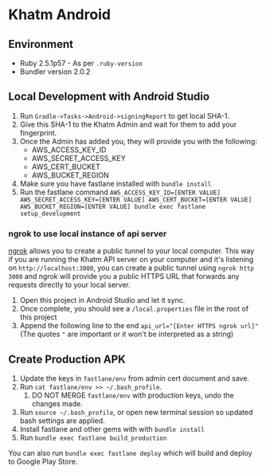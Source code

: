 # Khatm Android

## Environment
- Ruby 2.5.1p57 - As per `.ruby-version`
- Bundler version 2.0.2

## Local Development with Android Studio

1. Run `Gradle->Tasks->Android->signingReport` to get local SHA-1.
1. Give this SHA-1 to the Khatm Admin and wait for them to add your fingerprint.
1. Once the Admin has added you, they will provide you with the following:
    - AWS_ACCESS_KEY_ID
    - AWS_SECRET_ACCESS_KEY
    - AWS_CERT_BUCKET
    - AWS_BUCKET_REGION
1. Make sure you have fastlane installed with `bundle install`
1. Run the fastlane command `AWS_ACCESS_KEY_ID=[ENTER VALUE] AWS_SECRET_ACCESS_KEY=[ENTER VALUE] AWS_CERT_BUCKET=[ENTER VALUE] AWS_BUCKET_REGION=[ENTER VALUE] bundle exec fastlane setup_development`

### ngrok to use local instance of api server
[ngrok](https://ngrok.com/) allows you to create a public tunnel to your local computer. This way if you are running the Khatm API server on your computer and it's listening on `http://localhost:3000`, you can create a public tunnel using `ngrok http 3000` and ngrok will provide you a public HTTPS URL that forwards any requests directly to your local server.

1. Open this project in Android Studio and let it sync.
1. Once complete, you should see a `/local.properties` file in the root of this project
1. Append the following line to the end `api_url="[Enter HTTPS ngrok url]"` (The quotes `"` are important or it won't be interpreted as a string)

## Create Production APK

1. Update the keys in `fastlane/env` from admin cert document and save.
1. Run `cat fastlane/env >> ~/.bash_profile`.
    1. DO NOT MERGE `fastlane/env` with production keys, undo the changes made.
1. Run `source ~/.bash_profile`, or open new terminal session so updated bash settings are applied.
1. Install fastlane and other gems with with `bundle install`
1. Run `bundle exec fastlane build_production`

You can also run `bundle exec fastlane deploy` which will build and deploy to Google Play Store.